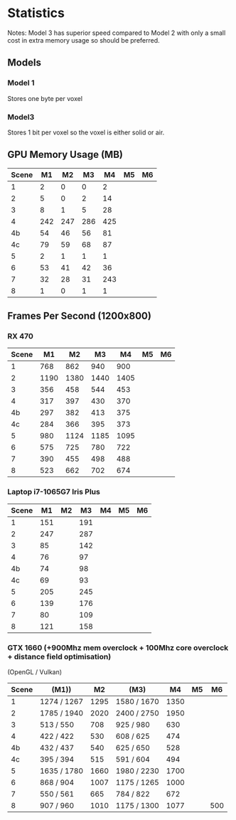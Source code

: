 # Statistics

Notes:
Model 3 has superior speed compared to Model 2 with only
a small cost in extra memory usage so should be preferred.

## Models

### Model 1

Stores one byte per voxel

### Model3

Stores 1 bit per voxel so the voxel is either solid or air.


## GPU Memory Usage (MB)

Scene |  M1  |  M2  |  M3  |  M4  |  M5  |  M6
------|------|------|------|------|------|------
  1   |   2  |   0  |   0  |   2  |      |
  2   |   5  |   0  |   2  |  14  |      |
  3   |   8  |   1  |   5  |  28  |      |
  4   | 242  | 247  | 286  | 425  |      |
  4b  |  54  |  46  |  56  |  81  |      |
  4c  |  79  |  59  |  68  |  87  |      |
  5   |   2  |   1  |   1  |   1  |      |
  6   |  53  |  41  |  42  |  36  |      |
  7   |  32  |  28  |  31  | 243  |      |
  8   |   1  |   0  |   1  |   1  |      |

## Frames Per Second (1200x800)

### RX 470

Scene |   M1  |  M2  |  M3  |  M4  |  M5  |  M6
------|-------|------|------|------|------|------
  1   |  768  |  862 |  940 |  900 |      |
  2   | 1190  | 1380 | 1440 | 1405 |      |
  3   |  356  |  458 |  544 |  453 |      |
  4   |  317  |  397 |  430 |  370 |      |
  4b  |  297  |  382 |  413 |  375 |      |
  4c  |  284  |  366 |  395 |  373 |      |
  5   |  980  | 1124 | 1185 | 1095 |      |
  6   |  575  |  725 |  780 |  722 |      |
  7   |  390  |  455 |  498 |  488 |      |
  8   |  523  |  662 |  702 |  674 |      |

### Laptop i7-1065G7 Iris Plus

Scene |   M1  |  M2  |  M3  |  M4  |  M5  |  M6
------|-------|------|------|------|------|------
  1   |  151  |      | 191  |      |      |
  2   |  247  |      | 287  |      |      |
  3   |  85   |      | 142  |      |      |
  4   |  76   |      | 97   |      |      |
  4b  |  74   |      | 98   |      |      |
  4c  |  69   |      | 93   |      |      |
  5   |  205  |      | 245  |      |      |
  6   |  139  |      | 176  |      |      |
  7   |  80   |      | 109  |      |      |
  8   |  121  |      | 158  |      |      |

### GTX 1660 (+900Mhz mem overclock + 100Mhz core overclock + distance field optimisation)

(OpenGL / Vulkan)

Scene |     (M1))    |  M2  |    (M3)     |  M4  |  M5  |  M6
------|-------------|------|-------------|------|------|------
  1   | 1274 / 1267 | 1295 | 1580 / 1670 | 1350 |      |
  2   | 1785 / 1940 | 2020 | 2400 / 2750 | 1950 |      |
  3   |  513 /  550 |  708 |  925 / 980  |  630 |      |
  4   |  422 /  422 |  530 |  608 / 625  |  474 |      |
  4b  |  432 /  437 |  540 |  625 / 650  |  528 |      |
  4c  |  395 /  394 |  515 |  591 / 604  |  494 |      |
  5   | 1635 / 1780 | 1660 | 1980 / 2230 | 1700 |      |
  6   |  868 /  904 | 1007 | 1175 / 1265 | 1000 |      |
  7   |  550 /  561 |  665 |  784 / 822  |  672 |      |
  8   |  907 /  960 | 1010 | 1175 / 1300 | 1077 |      | 500
